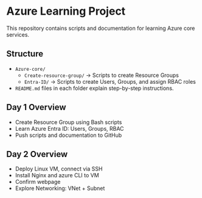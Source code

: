 # Azure Learning Project

This repository contains scripts and documentation for learning Azure core services.

## Structure

- `Azure-core/`
  - `Create-resource-group/` → Scripts to create Resource Groups
  - `Entra-ID/` → Scripts to create Users, Groups, and assign RBAC roles
- `README.md` files in each folder explain step-by-step instructions.

## Day 1 Overview

- Create Resource Group using Bash scripts
- Learn Azure Entra ID: Users, Groups, RBAC
- Push scripts and documentation to GitHub

## Day 2 Overview

- Deploy Linux VM, connect via SSH
- Install Nginx and azure CLI to VM
- Confirm webpage
- Explore Networking: VNet + Subnet
